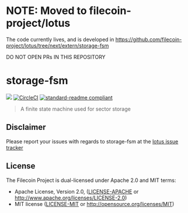 # NOTE: Moved to filecoin-project/lotus

The code currently lives, and is developed in https://github.com/filecoin-project/lotus/tree/next/extern/storage-fsm

DO NOT OPEN PRs IN THIS REPOSITORY

# storage-fsm

[![](https://img.shields.io/badge/made%20by-Protocol%20Labs-blue.svg?style=flat-square)](http://ipn.io)
[![CircleCI](https://circleci.com/gh/filecoin-project/storage-fsm.svg?style=svg)](https://circleci.com/gh/filecoin-project/storage-fsm)
[![standard-readme compliant](https://img.shields.io/badge/standard--readme-OK-green.svg?style=flat-square)](https://github.com/RichardLitt/standard-readme)

> A finite state machine used for sector storage

## Disclaimer

Please report your issues with regards to storage-fsm at the [lotus issue tracker](https://github.com/filecoin-project/lotus/issues)

## License

The Filecoin Project is dual-licensed under Apache 2.0 and MIT terms:

- Apache License, Version 2.0, ([LICENSE-APACHE](https://github.com/filecoin-project/storage-fsm/blob/master/LICENSE-APACHE) or http://www.apache.org/licenses/LICENSE-2.0)
- MIT license ([LICENSE-MIT](https://github.com/filecoin-project/storage-fsm/blob/master/LICENSE-MIT) or http://opensource.org/licenses/MIT)
